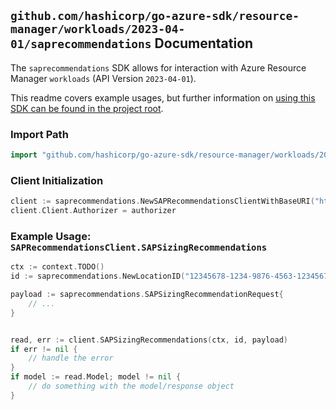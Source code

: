 
## `github.com/hashicorp/go-azure-sdk/resource-manager/workloads/2023-04-01/saprecommendations` Documentation

The `saprecommendations` SDK allows for interaction with Azure Resource Manager `workloads` (API Version `2023-04-01`).

This readme covers example usages, but further information on [using this SDK can be found in the project root](https://github.com/hashicorp/go-azure-sdk/tree/main/docs).

### Import Path

```go
import "github.com/hashicorp/go-azure-sdk/resource-manager/workloads/2023-04-01/saprecommendations"
```


### Client Initialization

```go
client := saprecommendations.NewSAPRecommendationsClientWithBaseURI("https://management.azure.com")
client.Client.Authorizer = authorizer
```


### Example Usage: `SAPRecommendationsClient.SAPSizingRecommendations`

```go
ctx := context.TODO()
id := saprecommendations.NewLocationID("12345678-1234-9876-4563-123456789012", "locationValue")

payload := saprecommendations.SAPSizingRecommendationRequest{
	// ...
}


read, err := client.SAPSizingRecommendations(ctx, id, payload)
if err != nil {
	// handle the error
}
if model := read.Model; model != nil {
	// do something with the model/response object
}
```
